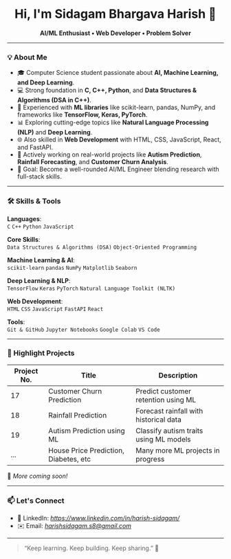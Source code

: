 <h1 align="center">Hi, I'm Sidagam Bhargava Harish 👋</h1>

<p align="center">
  <b>AI/ML Enthusiast • Web Developer • Problem Solver</b>
</p>

---

### 💡 About Me

- 🎓 Computer Science student passionate about **AI, Machine Learning, and Deep Learning**.
- 💻 Strong foundation in **C, C++, Python**, and **Data Structures & Algorithms (DSA in C++)**.
- 🧠 Experienced with **ML libraries** like scikit-learn, pandas, NumPy, and frameworks like **TensorFlow, Keras, PyTorch**.
- 📊 Exploring cutting-edge topics like **Natural Language Processing (NLP)** and **Deep Learning**.
- 🌐 Also skilled in **Web Development** with HTML, CSS, JavaScript, React, and FastAPI.
- 🚀 Actively working on real-world projects like **Autism Prediction**, **Rainfall Forecasting**, and **Customer Churn Analysis**.
- 🎯 Goal: Become a well-rounded AI/ML Engineer blending research with full-stack skills.

---

### 🛠️ Skills & Tools

**Languages**:  
`C` `C++` `Python` `JavaScript`

**Core Skills**:  
`Data Structures & Algorithms (DSA)` `Object-Oriented Programming`

**Machine Learning & AI**:  
`scikit-learn` `pandas` `NumPy` `Matplotlib` `Seaborn`

**Deep Learning & NLP**:  
`TensorFlow` `Keras` `PyTorch` `Natural Language Toolkit (NLTK)`

**Web Development**:  
`HTML` `CSS` `JavaScript` `FastAPI` `React`

**Tools**:  
`Git & GitHub` `Jupyter Notebooks` `Google Colab` `VS Code`

---
### 📂 Highlight Projects

| Project No. | Title                                | Description                             |
|-------------|--------------------------------------|-----------------------------------------|
| 17          | Customer Churn Prediction            | Predict customer retention using ML     |
| 18          | Rainfall Prediction                  | Forecast rainfall with historical data  |
| 19          | Autism Prediction using ML           | Classify autism traits using ML models  |
| ...         | House Price Prediction, Diabetes, etc| Many more ML projects in progress       |

🧠 *More coming soon!*

---


### 📫 Let's Connect

- 💼 LinkedIn: *https://www.linkedin.com/in/harish-sidagam/*
- ✉️ Email: *harishsidagam.s8@gmail.com*

---

> “Keep learning. Keep building. Keep sharing.” 🚀

